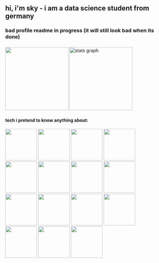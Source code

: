 <h2 align="left">hi, i'm sky - i am a data science student from germany</h2>

### bad profile readme in progress (it will still look bad when its done)

###

<div>
  <img align="left" height="200" src="https://i.pinimg.com/1200x/67/75/92/677592c9c0038a40c3b635e26e5ff160.jpg"  />
  <img src="https://github-readme-stats.vercel.app/api?username=sky-ash&theme=ambient_gradient&show_icons=true" height="200" alt="stats graph"  />
</div>

###
#### tech i pretend to know anything about:

<div align="left">
<img src="https://cdn.jsdelivr.net/gh/devicons/devicon@latest/icons/linux/linux-plain.svg" height="100" />
<img src="https://cdn.jsdelivr.net/gh/devicons/devicon@latest/icons/vscode/vscode-original.svg" height="100" />
<img src="https://cdn.jsdelivr.net/gh/devicons/devicon/icons/archlinux/archlinux-original.svg" height="100" />
<img src="https://cdn.jsdelivr.net/gh/devicons/devicon@latest/icons/nixos/nixos-original.svg" height="100" />
<img src="https://cdn.jsdelivr.net/gh/devicons/devicon/icons/bash/bash-original.svg" height="100" />
<img src="https://cdn.jsdelivr.net/gh/devicons/devicon@latest/icons/markdown/markdown-original.svg" height="100" />
<img src="https://cdn.jsdelivr.net/gh/devicons/devicon/icons/python/python-original.svg" height="100" />
<img src="https://cdn.jsdelivr.net/gh/devicons/devicon@latest/icons/kaggle/kaggle-original.svg" height="100" />
<img src="https://cdn.jsdelivr.net/gh/devicons/devicon@latest/icons/css3/css3-original.svg" height="100" />
<img src="https://cdn.jsdelivr.net/gh/devicons/devicon@latest/icons/html5/html5-original.svg" height="100" />
<img src="https://cdn.jsdelivr.net/gh/devicons/devicon@latest/icons/javascript/javascript-original.svg" height="100" />
<img src="https://cdn.jsdelivr.net/gh/devicons/devicon@latest/icons/react/react-original.svg" height="100" />          
<img src="https://cdn.jsdelivr.net/gh/devicons/devicon@latest/icons/firefox/firefox-original.svg" height="100" />
<img src="https://cdn.jsdelivr.net/gh/devicons/devicon@latest/icons/github/github-original.svg" height="100" />
<img src="https://cdn.jsdelivr.net/gh/devicons/devicon@latest/icons/googlecloud/googlecloud-original.svg" height="100" />   
</div>

###
